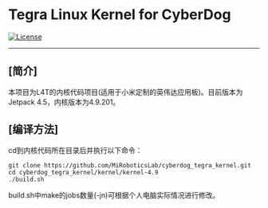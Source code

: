 # Tegra Linux Kernel for CyberDog

[![License](https://img.shields.io/badge/License-GPL%202.0-brightgreen)](https://choosealicense.com/licenses/gpl-2.0/)

---
## **[简介]**

本项目为L4T的内核代码项目(适用于小米定制的英伟达应用板)。目前版本为Jetpack 4.5，内核版本为4.9.201。

## **[编译方法]**

cd到内核代码所在目录后并执行以下命令：

```
git clone https://github.com/MiRoboticsLab/cyberdog_tegra_kernel.git
cd cyberdog_tegra_kernel/kernel/kernel-4.9
./build.sh
```

build.sh中make的jobs数量(-jn)可根据个人电脑实际情况进行修改。
